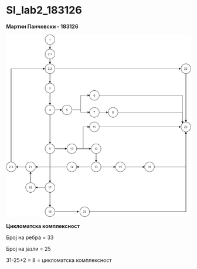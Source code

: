 # SI_lab2_183126


**Мартин Панчовски - 183126**

![alt text](https://github.com/martinpanch/SI_Lab2_183126/blob/main/lab2_cfg.png)

**Цикломатска комплексност**

Број на ребра = 33

Број на јазли = 25

31-25+2 = 8 = цикломатска комплексност
